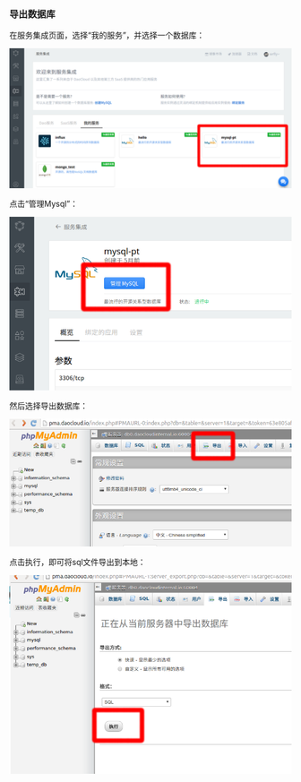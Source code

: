 ### 导出数据库

在服务集成页面，选择“我的服务”，并选择一个数据库：

![](1-选择数据库.png)

点击“管理Mysql”：

![](2-管理数据库.png)

然后选择导出数据库：

![](3-导出数据库.png)

点击执行，即可将sql文件导出到本地：

![](4-导出.png)
